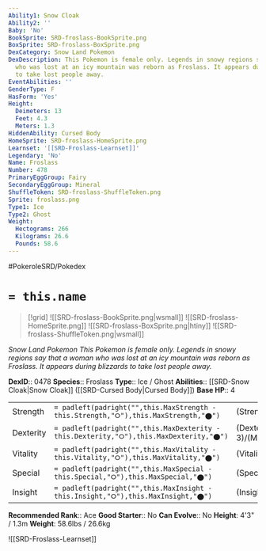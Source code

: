 ```yaml
---
Ability1: Snow Cloak
Ability2: ''
Baby: 'No'
BookSprite: SRD-froslass-BookSprite.png
BoxSprite: SRD-froslass-BoxSprite.png
DexCategory: Snow Land Pokemon
DexDescription: This Pokemon is female only. Legends in snowy regions say that a woman
  who was lost at an icy mountain was reborn as Froslass. It appears during blizzards
  to take lost people away.
EventAbilities: ''
GenderType: F
HasForm: 'Yes'
Height:
  Deimeters: 13
  Feet: 4.3
  Meters: 1.3
HiddenAbility: Cursed Body
HomeSprite: SRD-froslass-HomeSprite.png
Learnset: '[[SRD-Froslass-Learnset]]'
Legendary: 'No'
Name: Froslass
Number: 478
PrimaryEggGroup: Fairy
SecondaryEggGroup: Mineral
ShuffleToken: SRD-froslass-ShuffleToken.png
Sprite: froslass.png
Type1: Ice
Type2: Ghost
Weight:
  Hectograms: 266
  Kilograms: 26.6
  Pounds: 58.6
---
```


#PokeroleSRD/Pokedex

# `= this.name`

> [!grid]
> ![[SRD-froslass-BookSprite.png|wsmall]]
> ![[SRD-froslass-HomeSprite.png]]
> ![[SRD-froslass-BoxSprite.png|htiny]]
> ![[SRD-froslass-ShuffleToken.png|wsmall]]


*Snow Land Pokemon*
*This Pokemon is female only. Legends in snowy regions say that a woman who was lost at an icy mountain was reborn as Froslass. It appears during blizzards to take lost people away.*

**DexID**:: 0478
**Species**:: Froslass
**Type**:: Ice / Ghost
**Abilities**:: [[SRD-Snow Cloak|Snow Cloak]] ([[SRD-Cursed Body|Cursed Body]])
**Base HP**:: 4

|           |                                                                                        |                                          |
| --------- | -------------------------------------------------------------------------------------- | ---------------------------------------- |
| Strength  | `= padleft(padright("",this.MaxStrength - this.Strength,"⭘"),this.MaxStrength,"⬤")`    | (Strength::2)/(MaxStrength::5)   |
| Dexterity | `= padleft(padright("",this.MaxDexterity - this.Dexterity,"⭘"),this.MaxDexterity,"⬤")` | (Dexterity:: 3)/(MaxDexterity::6) |
| Vitality  | `= padleft(padright("",this.MaxVitality - this.Vitality,"⭘"),this.MaxVitality,"⬤")`    | (Vitality::2)/(MaxVitality::5)   |
| Special   | `= padleft(padright("",this.MaxSpecial - this.Special,"⭘"),this.MaxSpecial,"⬤")`       | (Special::2)/(MaxSpecial::5)     |
| Insight   | `= padleft(padright("",this.MaxInsight - this.Insight,"⭘"),this.MaxInsight,"⬤")`       | (Insight::2)/(MaxInsight::5)     |


**Recommended Rank**:: Ace
**Good Starter**:: No
**Can Evolve**:: No
**Height**: 4'3" / 1.3m
**Weight**: 58.6lbs / 26.6kg

![[SRD-Froslass-Learnset]]